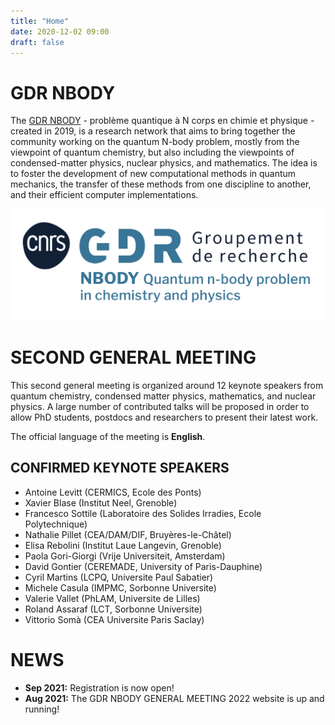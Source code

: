 ```yaml
---
title: "Home"
date: 2020-12-02 09:00
draft: false
---
```


# GDR NBODY

The [GDR NBODY](https://wiki.lct.jussieu.fr/gdrnbody) - problème quantique à N corps en chimie et physique - created in 2019, is a research network that aims to bring together the community working on the quantum N-body problem, mostly from the viewpoint of quantum chemistry, but also including the viewpoints of condensed-matter physics, nuclear physics, and mathematics. The idea is to foster the development of new computational methods in quantum mechanics, the transfer of these methods from one discipline to another, and their efficient computer implementations.

![GDR NBODY](static/img/GDR_NBODY.png)

# SECOND GENERAL MEETING

This second general meeting is organized around 12 keynote speakers from quantum chemistry, condensed matter physics, mathematics, and nuclear physics. A large number of contributed talks will be proposed in order to allow PhD students, postdocs and researchers to present their latest work.

The official language of the meeting is **English**.

## CONFIRMED KEYNOTE SPEAKERS

* Antoine Levitt (CERMICS, Ecole des Ponts)
* Xavier Blase (Institut Neel, Grenoble)
* Francesco Sottile (Laboratoire des Solides Irradies, Ecole Polytechnique)
* Nathalie Pillet (CEA/DAM/DIF, Bruyères-le-Châtel)
* Elisa Rebolini (Institut Laue Langevin, Grenoble)
* Paola Gori-Giorgi (Vrije Universiteit, Amsterdam)
* David Gontier (CEREMADE, University of Paris-Dauphine)
* Cyril Martins (LCPQ, Universite Paul Sabatier)
* Michele Casula (IMPMC, Sorbonne Universite)
* Valerie Vallet (PhLAM, Universite de Lilles)
* Roland Assaraf (LCT, Sorbonne Universite)
* Vittorio Somà (CEA Universite Paris Saclay)

# NEWS

* **Sep 2021:** Registration is now open!
* **Aug 2021:** The GDR NBODY GENERAL MEETING 2022 website is up and running!

